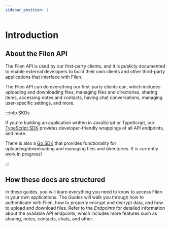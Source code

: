 ```yaml
---
sidebar_position: 1
---
```


# Introduction

## About the Filen API

The Filen API is used by our first-party clients, and it is publicly documented to enable external developers to build their own clients and other third-party applications that interface with Filen.

The Filen API can do everything our first-party clients can, which includes uploading and downloading files, managing files and directories, sharing items, accessing notes and contacts, having chat conversations, managing user-specific settings, and more.

:::info SKDs

If you're building an application written in JavaScript or TypeScript, our [TypeScript SDK](../sdk/introduction) provides developer-friendly wrappings of all API endpoints, and more.

There is also a [Go SDK](https://github.com/FilenCloudDienste/filen-sdk-go) that provides functionality for uploading/downloading and managing files and directories. It is currently work in progress!

:::

## How these docs are structured

In these guides, you will learn everything you need to know to access Filen in your own applications. The _Guides_ will walk you through how to authenticate with Filen, how to properly encrypt and decrypt data, and how to upload and download files. Refer to the _Endpoints_ for detailed information about the available API endpoints, which includes more features such as sharing, notes, contacts, chats, and other.